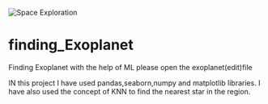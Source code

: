 ![Space Exploration](https://img.freepik.com/premium-photo/planets-stars-galaxies-outer-space-showing-beauty-space-exploration_374761-7763.jpg?w=900)


# finding_Exoplanet
Finding Exoplanet with the help of ML
please open the exoplanet(edit)file


IN this project I have used pandas,seaborn,numpy and matplotlib libraries.
I have also used the concept of KNN to find the nearest star in the region.
